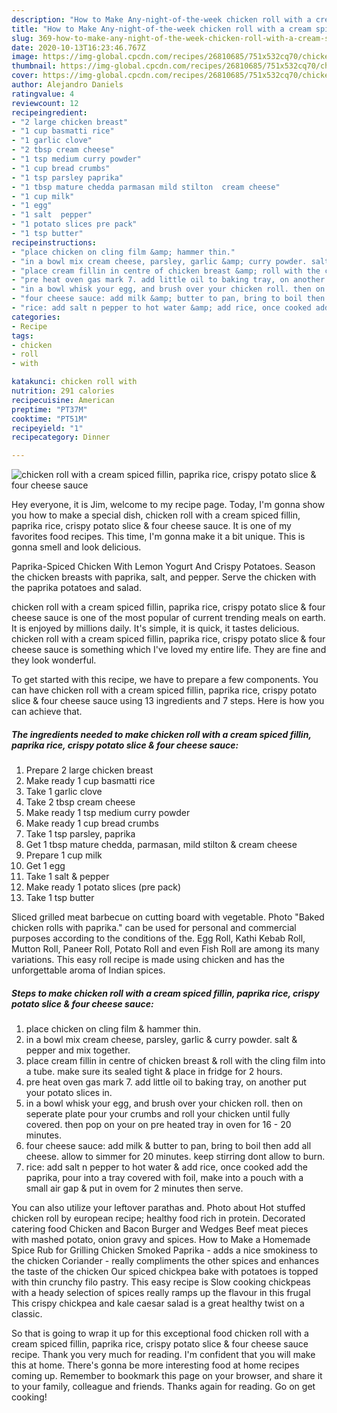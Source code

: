 ```yaml
---
description: "How to Make Any-night-of-the-week chicken roll with a cream spiced fillin, paprika rice, crispy potato slice &amp;amp; four cheese sauce"
title: "How to Make Any-night-of-the-week chicken roll with a cream spiced fillin, paprika rice, crispy potato slice &amp;amp; four cheese sauce"
slug: 369-how-to-make-any-night-of-the-week-chicken-roll-with-a-cream-spiced-fillin-paprika-rice-crispy-potato-slice-and-amp-four-cheese-sauce
date: 2020-10-13T16:23:46.767Z
image: https://img-global.cpcdn.com/recipes/26810685/751x532cq70/chicken-roll-with-a-cream-spiced-fillin-paprika-rice-crispy-potato-slice-four-cheese-sauce-recipe-main-photo.jpg
thumbnail: https://img-global.cpcdn.com/recipes/26810685/751x532cq70/chicken-roll-with-a-cream-spiced-fillin-paprika-rice-crispy-potato-slice-four-cheese-sauce-recipe-main-photo.jpg
cover: https://img-global.cpcdn.com/recipes/26810685/751x532cq70/chicken-roll-with-a-cream-spiced-fillin-paprika-rice-crispy-potato-slice-four-cheese-sauce-recipe-main-photo.jpg
author: Alejandro Daniels
ratingvalue: 4
reviewcount: 12
recipeingredient:
- "2 large chicken breast"
- "1 cup basmatti rice"
- "1 garlic clove"
- "2 tbsp cream cheese"
- "1 tsp medium curry powder"
- "1 cup bread crumbs"
- "1 tsp parsley paprika"
- "1 tbsp mature chedda parmasan mild stilton  cream cheese"
- "1 cup milk"
- "1 egg"
- "1 salt  pepper"
- "1 potato slices pre pack"
- "1 tsp butter"
recipeinstructions:
- "place chicken on cling film &amp; hammer thin."
- "in a bowl mix cream cheese, parsley, garlic &amp; curry powder. salt &amp; pepper and mix together."
- "place cream fillin in centre of chicken breast &amp; roll with the cling film into a tube. make sure its sealed tight &amp; place in fridge for 2 hours."
- "pre heat oven gas mark 7. add little oil to baking tray, on another put your potato slices in."
- "in a bowl whisk your egg, and brush over your chicken roll. then on seperate plate pour your crumbs and roll your chicken until fully covered. then pop on your on pre heated tray in oven for 16 - 20 minutes."
- "four cheese sauce: add milk &amp; butter to pan, bring to boil then add all cheese. allow to simmer for 20 minutes. keep stirring dont allow to burn."
- "rice: add salt n pepper to hot water &amp; add rice, once cooked add the paprika, pour into a tray covered with foil, make into a pouch with a small air gap &amp; put in ovem for 2 minutes then serve."
categories:
- Recipe
tags:
- chicken
- roll
- with

katakunci: chicken roll with 
nutrition: 291 calories
recipecuisine: American
preptime: "PT37M"
cooktime: "PT51M"
recipeyield: "1"
recipecategory: Dinner

---
```



![chicken roll with a cream spiced fillin, paprika rice, crispy potato slice &amp; four cheese sauce](https://img-global.cpcdn.com/recipes/26810685/751x532cq70/chicken-roll-with-a-cream-spiced-fillin-paprika-rice-crispy-potato-slice-four-cheese-sauce-recipe-main-photo.jpg)

Hey everyone, it is Jim, welcome to my recipe page. Today, I'm gonna show you how to make a special dish, chicken roll with a cream spiced fillin, paprika rice, crispy potato slice &amp; four cheese sauce. It is one of my favorites food recipes. This time, I'm gonna make it a bit unique. This is gonna smell and look delicious.

Paprika-Spiced Chicken With Lemon Yogurt And Crispy Potatoes. Season the chicken breasts with paprika, salt, and pepper. Serve the chicken with the paprika potatoes and salad.

chicken roll with a cream spiced fillin, paprika rice, crispy potato slice &amp; four cheese sauce is one of the most popular of current trending meals on earth. It is enjoyed by millions daily. It's simple, it is quick, it tastes delicious. chicken roll with a cream spiced fillin, paprika rice, crispy potato slice &amp; four cheese sauce is something which I've loved my entire life. They are fine and they look wonderful.


To get started with this recipe, we have to prepare a few components. You can have chicken roll with a cream spiced fillin, paprika rice, crispy potato slice &amp; four cheese sauce using 13 ingredients and 7 steps. Here is how you can achieve that.

<!--inarticleads1-->

##### The ingredients needed to make chicken roll with a cream spiced fillin, paprika rice, crispy potato slice &amp; four cheese sauce:

1. Prepare 2 large chicken breast
1. Make ready 1 cup basmatti rice
1. Take 1 garlic clove
1. Take 2 tbsp cream cheese
1. Make ready 1 tsp medium curry powder
1. Make ready 1 cup bread crumbs
1. Take 1 tsp parsley, paprika
1. Get 1 tbsp mature chedda, parmasan, mild stilton &amp; cream cheese
1. Prepare 1 cup milk
1. Get 1 egg
1. Take 1 salt &amp; pepper
1. Make ready 1 potato slices (pre pack)
1. Take 1 tsp butter


Sliced grilled meat barbecue on cutting board with vegetable. Photo &#34;Baked chicken rolls with paprika.&#34; can be used for personal and commercial purposes according to the conditions of the. Egg Roll, Kathi Kebab Roll, Mutton Roll, Paneer Roll, Potato Roll and even Fish Roll are among its many variations. This easy roll recipe is made using chicken and has the unforgettable aroma of Indian spices. 

<!--inarticleads2-->

##### Steps to make chicken roll with a cream spiced fillin, paprika rice, crispy potato slice &amp; four cheese sauce:

1. place chicken on cling film &amp; hammer thin.
1. in a bowl mix cream cheese, parsley, garlic &amp; curry powder. salt &amp; pepper and mix together.
1. place cream fillin in centre of chicken breast &amp; roll with the cling film into a tube. make sure its sealed tight &amp; place in fridge for 2 hours.
1. pre heat oven gas mark 7. add little oil to baking tray, on another put your potato slices in.
1. in a bowl whisk your egg, and brush over your chicken roll. then on seperate plate pour your crumbs and roll your chicken until fully covered. then pop on your on pre heated tray in oven for 16 - 20 minutes.
1. four cheese sauce: add milk &amp; butter to pan, bring to boil then add all cheese. allow to simmer for 20 minutes. keep stirring dont allow to burn.
1. rice: add salt n pepper to hot water &amp; add rice, once cooked add the paprika, pour into a tray covered with foil, make into a pouch with a small air gap &amp; put in ovem for 2 minutes then serve.


You can also utilize your leftover parathas and. Photo about Hot stuffed chicken roll by european recipe; healthy food rich in protein. Decorated catering food Chicken and Bacon Burger and Wedges Beef meat pieces with mashed potato, onion gravy and spices. How to Make a Homemade Spice Rub for Grilling Chicken Smoked Paprika - adds a nice smokiness to the chicken Coriander - really compliments the other spices and enhances the taste of the chicken Our spiced chickpea bake with potatoes is topped with thin crunchy filo pastry. This easy recipe is Slow cooking chickpeas with a heady selection of spices really ramps up the flavour in this frugal This crispy chickpea and kale caesar salad is a great healthy twist on a classic. 

So that is going to wrap it up for this exceptional food chicken roll with a cream spiced fillin, paprika rice, crispy potato slice &amp; four cheese sauce recipe. Thank you very much for reading. I'm confident that you will make this at home. There's gonna be more interesting food at home recipes coming up. Remember to bookmark this page on your browser, and share it to your family, colleague and friends. Thanks again for reading. Go on get cooking!
